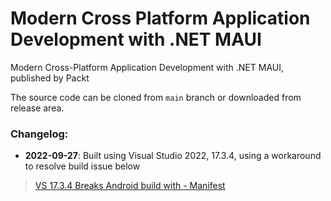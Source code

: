 # Modern Cross Platform Application Development with .NET MAUI
Modern Cross-Platform Application Development with .NET MAUI, published by Packt

The source code can be cloned from `main` branch or downloaded from release area.

### Changelog:
- **2022-09-27**: Built using Visual Studio 2022, 17.3.4, using a workaround to resolve build issue below
> [VS 17.3.4 Breaks Android build with - Manifest][1]


[1]: https://github.com/dotnet/maui/issues/10102